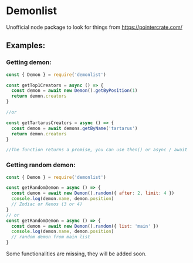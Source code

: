 # Demonlist
Unofficial node package to look for things from https://pointercrate.com/

## Examples:

### Getting demon:

```js
const { Demon } = require('demonlist')

const getTop1Creators = async () => {
  const demon = await new Demon().getByPosition(1)
  return demon.creators
}

//or

const getTartarusCreators = async () => {
  const demon = await demons.getByName('tartarus')
  return demon.creators
}

//The function returns a promise, you can use then() or async / await
```

### Getting random demon:

```js
const { Demon } = require('demonlist')

const getRandomDemon = async () => {
  const demon = await new Demon().random({ after: 2, limit: 4 })
  console.log(demon.name, demon.position)
  // Zodiac or Kenos (3 or 4)
}
// or
const getRandomDemon = async () => {
  const demon = await new Demon().random({ list: 'main' })
  console.log(demon.name, demon.position)
  // random demon from main list
}
```

Some functionalities are missing, they will be added soon.
